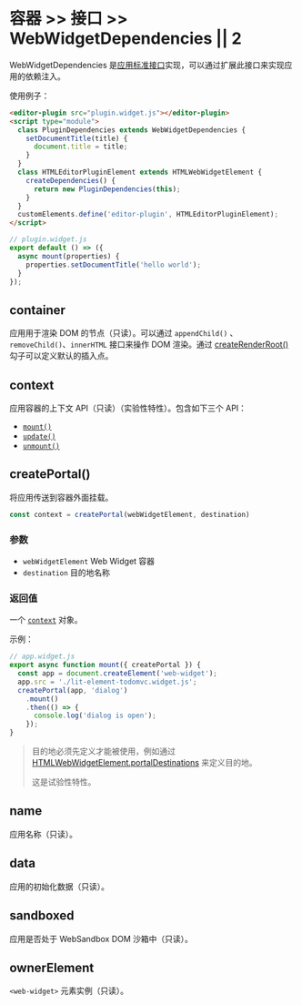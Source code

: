 # 容器 >> 接口 >> WebWidgetDependencies || 2

WebWidgetDependencies 是[应用标准接口](../../application/interface.md)实现，可以通过扩展此接口来实现应用的依赖注入。

使用例子：

```html
<editor-plugin src="plugin.widget.js"></editor-plugin>
<script type="module">
  class PluginDependencies extends WebWidgetDependencies {
    setDocumentTitle(title) {
      document.title = title;
    }
  }
  class HTMLEditorPluginElement extends HTMLWebWidgetElement {
    createDependencies() {
      return new PluginDependencies(this);
    }
  }
  customElements.define('editor-plugin', HTMLEditorPluginElement);
</script>
```

```js
// plugin.widget.js
export default () => ({
  async mount(properties) {
    properties.setDocumentTitle('hello world');
  }
});
```

## container

应用用于渲染 DOM 的节点（只读）。可以通过 `appendChild()` 、`removeChild()`、`innerHTML` 接口来操作 DOM 渲染。通过 [createRenderRoot()](./html-web-widget-element.md#createrenderroot) 勾子可以定义默认的插入点。

## context

应用容器的上下文 API（只读）（实验性特性）。包含如下三个 API：

* [`mount()`](./html-web-widget-element.md#mount)
* [`update()`](./html-web-widget-element.md#update)
* [`unmount()`](./html-web-widget-element.md#unmount)

## createPortal()

将应用传送到容器外面挂载。

```js
const context = createPortal(webWidgetElement, destination)
```

### 参数

* `webWidgetElement` Web Widget 容器
* `destination` 目的地名称

### 返回值

一个 [`context`](#context) 对象。

示例：

```js
// app.widget.js
export async function mount({ createPortal }) {
  const app = document.createElement('web-widget');
  app.src = './lit-element-todomvc.widget.js';
  createPortal(app, 'dialog')
    .mount()
    .then(() => {
      console.log('dialog is open');
    });
}
```

> 目的地必须先定义才能被使用，例如通过 [HTMLWebWidgetElement.portalDestinations](./html-web-widget-element.md#portaldestinations) 来定义目的地。
>
> 这是试验性特性。

## name

应用名称（只读）。

## data

应用的初始化数据（只读）。

## sandboxed

应用是否处于 WebSandbox DOM 沙箱中（只读）。

## ownerElement

`<web-widget>` 元素实例（只读）。